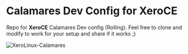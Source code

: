 # Calamares Dev Config for XeroCE

Repo for **XeroCE** Calamares Dev config (Rolling). Feel free to clone and modify to work for your setup and share if it works ;)

![XeroLinux-Calamares](https://i.imgur.com/sLXIIIR.jpeg)
